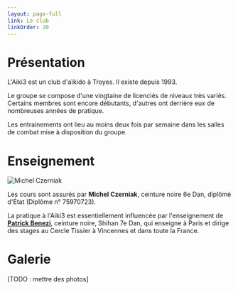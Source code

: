 ```yaml
---
layout: page-full
link: Le club
linkOrder: 20
---
```

# Présentation

L'Aiki3 est un club d'aïkido à Troyes. Il existe depuis 1993.

Le groupe se compose d'une vingtaine de licenciés de niveaux très variés. Certains membres sont encore débutants, d'autres ont derrière eux de nombreuses années de pratique.

Les entrainements ont lieu au moins deux fois par semaine dans les salles de combat mise à disposition du groupe.

# Enseignement

<div class="side-image">
  <div class="side-image__image">
    <img src="{{ '/assets/club_mcz.jpg' | relative_url }}" alt="Michel Czerniak" title="Michel Czerniak" />
  </div>
  <div class="side-image__content">
    <p>Les cours sont assurés par <strong>Michel Czerniak</strong>, ceinture noire 6e Dan, diplômé d'État (Diplôme n° 75970723).</p>
    <p>La pratique à l'Aiki3 est essentiellement influencée par l'enseignement de <strong><a href="ttp://www.aikido-benezi.com" target="_blank">Patrick Benezi</a></strong>, ceinture noire, Shihan 7e Dan, qui enseigne à Paris et dirige des stages au Cercle Tissier à Vincennes et dans toute la France.</p>
  </div>
</div>

# Galerie

[TODO : mettre des photos]
